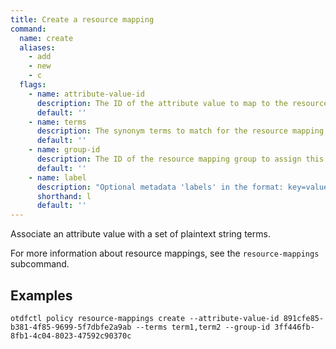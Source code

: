 ```yaml
---
title: Create a resource mapping
command:
  name: create
  aliases:
    - add
    - new
    - c
  flags:
    - name: attribute-value-id
      description: The ID of the attribute value to map to the resource.
      default: ''
    - name: terms
      description: The synonym terms to match for the resource mapping.
      default: ''
    - name: group-id
      description: The ID of the resource mapping group to assign this mapping to
      default: ''
    - name: label
      description: "Optional metadata 'labels' in the format: key=value"
      shorthand: l
      default: ''
---
```


Associate an attribute value with a set of plaintext string terms.

For more information about resource mappings, see the `resource-mappings` subcommand.

## Examples

```shell
otdfctl policy resource-mappings create --attribute-value-id 891cfe85-b381-4f85-9699-5f7dbfe2a9ab --terms term1,term2 --group-id 3ff446fb-8fb1-4c04-8023-47592c90370c
```
